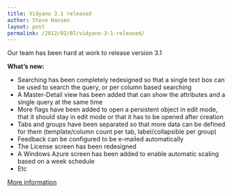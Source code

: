 ```yaml
---
title: Vidyano 3.1 released
author: Steve Hansen
layout: post
permalink: /2012/02/07/vidyano-3-1-released/
---
```

Our team has been hard at work to release version 3.1

**What&#8217;s new:**

*   Searching has been completely redesigned so that a single text box can be used to search the query, or per column based searching
*   A Master-Detail view has been added that can show the attributes and a single query at the same time
*   More flags have been added to open a persistent object in edit mode, that it should stay in edit mode or that it has to be opened after creation
*   Tabs and groups have been separated so that more data can be defined for them (template/column count per tab, label/collapsible per group)
*   Feedback can be configured to be e-mailed automatically
*   The License screen has been redesigned
*   A Windows Azure screen has been added to enable automatic scaling based on a week schedule
*   Etc

<a title="Vidyano 3" href="http://visualstudiogallery.msdn.microsoft.com/93793ad7-6fa2-4a90-992e-cb703f72b644" target="_blank">More information</a>